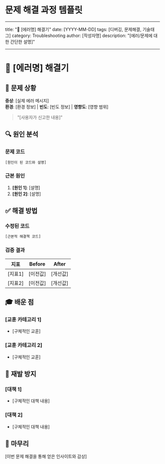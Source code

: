 # 문제 해결 과정 템플릿

---

title: "🐛 [에러명] 해결기"
date: [YYYY-MM-DD]
tags: [디버깅, 문제해결, 기술태그]
category: Troubleshooting
author: [작성자명]
description: "[에러/문제에 대한 간단한 설명]"

---

# 🐛 [에러명] 해결기

## 🚨 문제 상황

**증상**: [실제 에러 메시지]  
**환경**: [환경 정보] | **빈도**: [빈도 정보] | **영향도**: [영향 범위]

> "[사용자가 신고한 내용]"

## 🔍 원인 분석

### 문제 코드
```jsx
[원인이 된 코드와 설명]
```

### 근본 원인
1. **[원인 1]**: [설명]
2. **[원인 2]**: [설명]

## ✅ 해결 방법

### 수정된 코드
```jsx
[근본적 해결책 코드]
```

### 검증 결과
| 지표 | Before | After |
| --- | --- | --- |
| [지표1] | [이전값] | [개선값] |
| [지표2] | [이전값] | [개선값] |

## 🎓 배운 점

### [교훈 카테고리 1]
- [구체적인 교훈]

### [교훈 카테고리 2]
- [구체적인 교훈]

## 🔧 재발 방지

### [대책 1]
- [구체적인 대책 내용]

### [대책 2]
- [구체적인 대책 내용]

## 💭 마무리

[이번 문제 해결을 통해 얻은 인사이트와 감상]